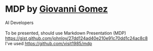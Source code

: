 # MDP  by [Giovanni Gomez](mailto://ggomez@eafit.edu.co) 
AI Developers <br> <br>
To be presented, should use Markdown Presentation (MDP) <br>
https://gist.github.com/johnloy/27dd124ad40e210e91c70dd1c24ac8c8 <br>
I've used https://github.com/visit1985/mdp
